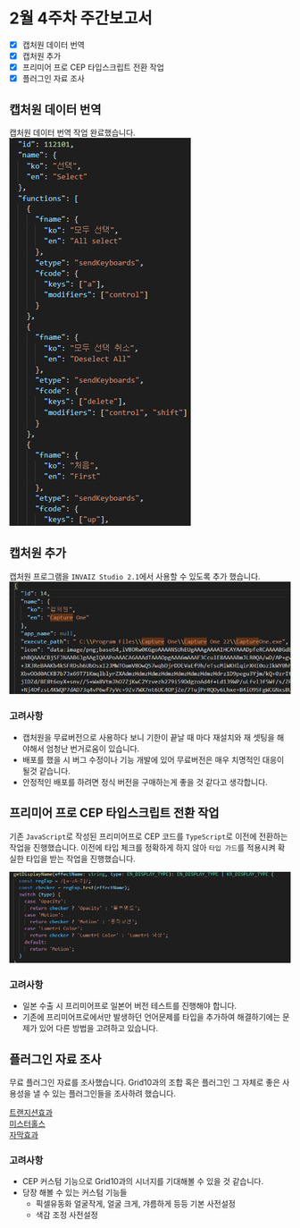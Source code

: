 # 2월 4주차 주간보고서

- [x] 캡처원 데이터 번역
- [x] 캡처원 추가
- [x] 프리미어 프로 CEP 타입스크립트 전환 작업
- [x] 플러그인 자료 조사

## 캡처원 데이터 번역

캡처원 데이터 번역 작업 완료했습니다.
![번역](./asset/번역.png)

## 캡처원 추가

캡처원 프로그램을 `INVAIZ Studio 2.1`에서 사용할 수 있도록 추가 했습니다.
![추가](./asset/추가.png)

### 고려사항

- 캡처원을 무료버전으로 사용하다 보니 기한이 끝날 때 마다 재설치와 재 셋팅을 해야해서 엄청난 번거로움이 있습니다.
- 배포를 했을 시 버그 수정이나 기능 개발에 있어 무료버전은 매우 치명적인 대응이 될것 같습니다.
- 안정적인 배포를 하려면 정식 버전을 구매하는게 좋을 것 같다고 생각합니다.

## 프리미어 프로 CEP 타입스크립트 전환 작업

기존 `JavaScript`로 작성된 프리미어프로 CEP 코드를 `TypeScript`로 이전에 전환하는 작업을 진행했습니다. 이전에 타입 체크를 정확하게 하지 않아 `타입 가드`를 적용시켜 확실한 타입을 받는 작업을 진행했습니다.

![타입가드](./asset/타입가드.png)

### 고려사항

- 일본 수출 시 프리미어프로 일본어 버전 테스트를 진행해야 합니다.
- 기존에 프리미어프로에서만 발생하던 언어문제를 타입을 추가하여 해결하기에는 문제가 있어 다른 방법을 고려하고 있습니다.

## 플러그인 자료 조사

무료 플러그인 자료를 조사했습니다. Grid10과의 조합 혹은 플러그인 그 자체로 좋은 사용성을 낼 수 있는 플러그인들을 조사하려 했습니다.

[트랜지션효과](https://www.filmimpact.com/get-free-access/)  
[미스터홀스](https://misterhorse.com/premiere-composer)  
[자막효과](https://vidyssey.com/products/detail/qMJIEGtw?utm_source=youtube&utm_medium=youtube_branded&utm_campaign=0725_vc_branded)

### 고려사항

- CEP 커스텀 기능으로 Grid10과의 시너지를 기대해볼 수 있을 것 같습니다.
- 당장 해볼 수 있는 커스텀 기능들
  - 픽셀유동화 얼굴작게, 얼굴 크게, 갸름하게 등등 기본 사전설정
  - 색감 조정 사전설정

